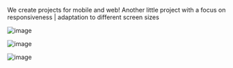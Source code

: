 We create projects for mobile and web! 
Another little project with a focus on responsiveness | adaptation to different screen sizes

![image](https://github.com/user-attachments/assets/d31cfcd2-ea41-45d4-aa4d-b676948f2372)

![image](https://github.com/user-attachments/assets/c419fb6d-d21a-4ad5-ab6a-c3ad3c91de4c)


![image](https://github.com/user-attachments/assets/c1fc284c-fc5f-4e44-92ff-72a500419c43)
